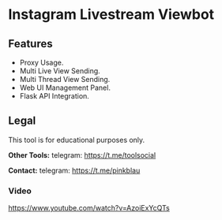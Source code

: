 # Instagram Livestream Viewbot


## Features
- Proxy Usage.
- Multi Live View Sending.
- Multi Thread View Sending.
- Web UI Management Panel.
- Flask API Integration.



## Legal
This tool is for educational purposes only.


**Other Tools:** telegram: https://t.me/toolsocial

**Contact:** telegram: https://t.me/pinkblau


### Video

https://www.youtube.com/watch?v=AzoiExYcQTs
